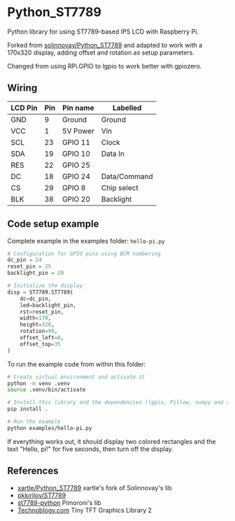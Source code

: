 # Python_ST7789
Python library for using ST7789-based IPS LCD with Raspberry Pi.

Forked from [solinnovay/Python_ST7789](solinnovay/Python_ST7789) and adapted to work with a 170x320 display, adding offset and rotation as setup parameters.

Changed from using RPi.GPIO to lgpio to work better with gpiozero.

## Wiring
|LCD Pin|Pin     |Pin name|Labelled |
|-------|--------|--------|------|
|GND    |    9   |Ground  |Ground|
|VCC    |    1   |5V Power|Vin   |
|SCL    |   23   |GPIO 11 |Clock |
|SDA    |   19   |GPIO 10 |Data In|
|RES    |   22   |GPIO 25 | |
|DC     |   18   |GPIO 24 |Data/Command |
|CS     |   29   |GPIO  8 |Chip select|
|BLK    |   38   |GPIO 20 |Backlight|

## Code setup example

Complete example in the examples folder: `hello-pi.py`

```python
# Configuration for GPIO pins using BCM numbering
dc_pin = 24
reset_pin = 25
backlight_pin = 20

# Initialize the display
disp = ST7789.ST7789(
    dc=dc_pin,
    led=backlight_pin,
    rst=reset_pin,
    width=170,
    height=320,
    rotation=90,
    offset_left=0,
    offset_top=35
)
```
To run the example code from within this folder:

```bash
# Create virtual environment and activate it
python -m venv .venv
source .venv/bin/activate

# Install this library and the dependencies (lgpio, Pillow, numpy and spidev)
pip install . 

# Run the example
python examples/hello-pi.py
```

If everything works out, it should display two colored rectangles and the text "Hello, pi!" for five seconds, then turn off the display.

## References
- [xartle/Python_ST7789](https://github.com/xartle/Python_ST7789) xartle's fork of Solinnovay's lib
- [pkkirilov/ST7789](https://github.com/pkkirilov/ST7789)
- [st7789-python](https://github.com/pimoroni/st7789-python) Pimoroni's lib
- [Technoblogy.com](http://www.technoblogy.com/show?3WAI) Tiny TFT Graphics Library 2